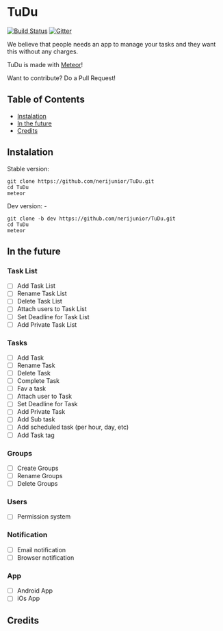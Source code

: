 TuDu
====

[![Build Status](https://travis-ci.org/nerijunior/TuDu.svg)](https://travis-ci.org/nerijunior/TuDu)
[![Gitter](https://badges.gitter.im/Join%20Chat.svg)](https://gitter.im/nerijunior/TuDu?utm_source=badge&utm_medium=badge&utm_campaign=pr-badge&utm_content=badge)

We believe that people needs an app to manage your tasks and they want this without any charges.


TuDu is made with [Meteor](https://www.meteor.com/)!

Want to contribute? Do a Pull Request!

## Table of Contents

- [Instalation](#instalation)
- [In the future](#in-the-future)
- [Credits](#credits)

## Instalation

Stable version:

```
git clone https://github.com/nerijunior/TuDu.git
cd TuDu
meteor
```

Dev version: *-*

```
git clone -b dev https://github.com/nerijunior/TuDu.git
cd TuDu
meteor
```

## In the future

### Task List
- [ ] Add Task List
- [ ] Rename Task List
- [ ] Delete Task List
- [ ] Attach users to Task List
- [ ] Set Deadline for Task List
- [ ] Add Private Task List

### Tasks
- [ ] Add Task
- [ ] Rename Task
- [ ] Delete Task
- [ ] Complete Task
- [ ] Fav a task
- [ ] Attach user to Task
- [ ] Set Deadline for Task
- [ ] Add Private Task
- [ ] Add Sub task
- [ ] Add scheduled task (per hour, day, etc)
- [ ] Add Task tag

### Groups
- [ ] Create Groups
- [ ] Rename Groups
- [ ] Delete Groups

### Users
- [ ] Permission system

### Notification
- [ ] Email notification
- [ ] Browser notification

### App
- [ ] Android App
- [ ] iOs App

## Credits